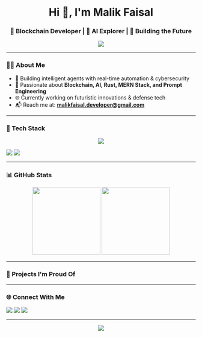 <h1 align="center">Hi 👋, I'm Malik Faisal</h1>
<h3 align="center">🚀 Blockchain Developer | 🧠 AI Explorer | 🌌 Building the Future</h3>

<p align="center">
  <img src="https://readme-typing-svg.demolab.com/?lines=Blockchain+Developer;AI+Agent+Builder;MERN+Stack+Expert;Rust+Web3+Engineer&font=Fira+Code&center=true&width=440&height=45&color=58A6FF&vCenter=true&pause=1000&size=22" />
</p>

---

### 👨‍💻 About Me

- 🧠 Building intelligent agents with real-time automation & cybersecurity
- 💼 Passionate about **Blockchain, AI, Rust, MERN Stack, and Prompt Engineering**
- 🌐 Currently working on futuristic innovations & defense tech
- 📬 Reach me at: **malikfaisal.developer@gmail.com**

---

### 🚀 Tech Stack

<p align="center">
  <img src="https://skillicons.dev/icons?i=html,css,js,bootstrap,tailwind,sass,react,redux,next,nodejs,rust" />
</p>

<p align="left">
  <img src="https://img.shields.io/badge/MERN%20Stack-20232A?style=for-the-badge&logo=react&logoColor=61DAFB" />
  <img src="https://img.shields.io/badge/Blockchain%20Developer-12100E?style=for-the-badge&logo=ethereum&logoColor=white" />
</p>

---

### 📊 GitHub Stats

<p align="center">
  <img src="https://github-readme-stats.vercel.app/api?username=malikfaisaly&show_icons=true&theme=radical" height="180"/>
  <img src="https://github-readme-stats.vercel.app/api/top-langs/?username=malikfaisaly&layout=compact&theme=radical" height="180"/>
</p>

---

### 💼 Projects I'm Proud Of


---

### 🌐 Connect With Me

<p align="left">
  <a href="https://twitter.com/malikfaisaly" target="_blank"><img src="https://img.shields.io/badge/Twitter-%231DA1F2.svg?&style=for-the-badge&logo=twitter&logoColor=white"/></a>
  <a href="https://linkedin.com/in/malikfaisaly" target="_blank"><img src="https://img.shields.io/badge/LinkedIn-%230077B5.svg?&style=for-the-badge&logo=linkedin&logoColor=white"/></a>
  <a href="https://github.com/malikfaisaly" target="_blank"><img src="https://img.shields.io/badge/GitHub-%2312100E.svg?&style=for-the-badge&logo=github&logoColor=white"/></a>
</p>

---

<p align="center">
  <img src="https://github-profile-trophy.vercel.app/?username=malikfaisal&theme=radical&margin-w=10&margin-h=10"/>
</p>

